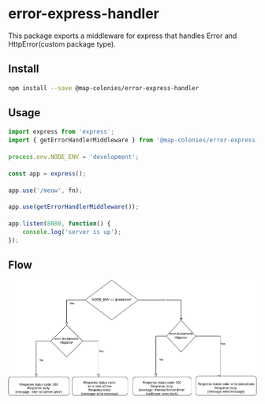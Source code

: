 # error-express-handler

This package exports a middleware for express that handles Error and HttpError(custom package type).
## Install
```sh
npm install --save @map-colonies/error-express-handler
```

## Usage


```ts
import express from 'express';
import { getErrorHandlerMiddleware } from '@map-colonies/error-express-handler';

process.env.NODE_ENV = 'development';

const app = express();

app.use('/meow', fn);

app.use(getErrorHandlerMiddleware());

app.listen(8080, function() {
    console.log('server is up');
});
```

## Flow
![Flow of package](docs/flow.png)
